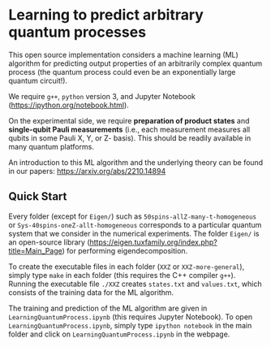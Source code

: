 # Learning to predict arbitrary quantum processes

This open source implementation considers a machine learning (ML) algorithm for predicting output properties of an arbitrarily complex quantum process (the quantum process could even be an exponentially large quantum circuit!).

We require `g++`, `python` version 3, and Jupyter Notebook (https://ipython.org/notebook.html).

On the experimental side, we require **preparation of product states** and **single-qubit Pauli measurements** (i.e., each measurement measures all qubits in some Pauli X, Y, or Z- basis). This should be readily available in many quantum platforms.

An introduction to this ML algorithm and the underlying theory can be found in our papers: https://arxiv.org/abs/2210.14894

## Quick Start

Every folder (except for `Eigen/`) such as `50spins-allZ-many-t-homogeneous` or `Sys-40spins-oneZ-allt-homogeneous` corresponds to a particular quantum system that we consider in the numerical experiments. The folder `Eigen/` is an open-source library (https://eigen.tuxfamily.org/index.php?title=Main_Page) for performing eigendecomposition.

To create the executable files in each folder (`XXZ` or `XXZ-more-general`), simply type `make` in each folder (this requires the C++ compiler `g++`). Running the executable file `./XXZ` creates `states.txt` and `values.txt`, which consists of the training data for the ML algorithm.

The training and prediction of the ML algorithm are given in `LearningQuantumProcess.ipynb` (this requires Jupyter Notebook). To open `LearningQuantumProcess.ipynb`, simply type `ipython notebook` in the main folder and click on `LearningQuantumProcess.ipynb` in the webpage.
